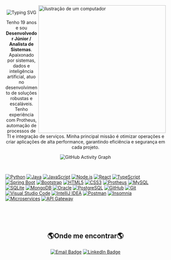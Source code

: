 <img src="https://raw.githubusercontent.com/MicaelliMedeiros/micaellimedeiros/master/image/computer-illustration.png" alt="ilustração de um computador" min-width="400px" max-width="400px" width="400px" align="right">

<p align="center"> <img src="https://readme-typing-svg.demolab.com?font=Fira+Code&weight=500&pause=1000&color=F7F7F7&random=false&width=435&lines=Bem-vindo+ao+meu+perfil!;Desenvolvedor+Júnior!;Apaixonado+por+Sistemas,+Dados+e+IA!" alt="Typing SVG" /> </p>

<p align="center">
  Tenho 19 anos e sou <strong>Desenvolvedor Júnior / Analista de Sistemas</strong>.<br>
  Apaixonado por sistemas, dados e inteligência artificial, atuo no desenvolvimento de soluções robustas e escaláveis.  
  Tenho experiência com Protheus, automação de processos de TI e integração de serviços.  
  Minha principal missão é otimizar operações e criar aplicações de alta performance, garantindo eficiência e segurança em cada projeto.
</p>


</p>

<div align="center">

![GitHub Activity Graph](https://ssr-contributions-svg.vercel.app/_/Vinicius-Eira?chart=3dbar&gap=0.6&scale=2&flatten=2&animation=wave&animation_duration=1&animation_delay=0.05&animation_amplitude=20&animation_frequency=0.5&animation_wave_center=10_0&format=svg&weeks=30&theme=blue&dark=true) 

</div>

<br>

[![Python](https://img.shields.io/badge/Python-3776AB?style=for-the-badge&logo=python&logoColor=white)](https://www.python.org/)
[![Java](https://img.shields.io/badge/Java-007396?style=for-the-badge&logo=java&logoColor=white)](https://www.java.com/)
[![JavaScript](https://img.shields.io/badge/JavaScript-F7DF1E?style=for-the-badge&logo=javascript&logoColor=black)](https://developer.mozilla.org/en-US/docs/Web/JavaScript)
[![Node.js](https://img.shields.io/badge/Node.js-339933?style=for-the-badge&logo=node.js&logoColor=white)](https://nodejs.org/)
[![React](https://img.shields.io/badge/React-61DAFB?style=for-the-badge&logo=react&logoColor=black)](https://react.dev/)
[![TypeScript](https://img.shields.io/badge/TypeScript-3178C6?style=for-the-badge&logo=typescript&logoColor=white)](https://www.typescriptlang.org/)
[![Spring Boot](https://img.shields.io/badge/Spring%20Boot-6DB33F?style=for-the-badge&logo=springboot&logoColor=white)](https://spring.io/projects/spring-boot)
[![Bootstrap](https://img.shields.io/badge/Bootstrap-7952B3?style=for-the-badge&logo=bootstrap&logoColor=white)](https://getbootstrap.com/)
[![HTML5](https://img.shields.io/badge/HTML5-E34F26?style=for-the-badge&logo=html5&logoColor=white)](https://developer.mozilla.org/en-US/docs/Web/HTML)
[![CSS3](https://img.shields.io/badge/CSS3-1572B6?style=for-the-badge&logo=css3&logoColor=white)](https://developer.mozilla.org/en-US/docs/Web/CSS)
[![Protheus](https://img.shields.io/badge/Protheus-007396?style=for-the-badge&logoColor=white)](https://tdn.totvs.com/)
[![MySQL](https://img.shields.io/badge/MySQL-4479A1?style=for-the-badge&logo=mysql&logoColor=white)](https://www.mysql.com/)
[![SQLite](https://img.shields.io/badge/SQLite-003B57?style=for-the-badge&logo=sqlite&logoColor=white)](https://www.sqlite.org/)
[![MongoDB](https://img.shields.io/badge/MongoDB-47A248?style=for-the-badge&logo=mongodb&logoColor=white)](https://www.mongodb.com/)
[![Oracle](https://img.shields.io/badge/Oracle-F80000?style=for-the-badge&logo=oracle&logoColor=white)](https://www.oracle.com/)
[![PostgreSQL](https://img.shields.io/badge/PostgreSQL-336791?style=for-the-badge&logo=postgresql&logoColor=white)](https://www.postgresql.org/)
[![GitHub](https://img.shields.io/badge/GitHub-181717?style=for-the-badge&logo=github&logoColor=white)](https://github.com/)
[![Git](https://img.shields.io/badge/Git-F05032?style=for-the-badge&logo=git&logoColor=white)](https://git-scm.com/)
[![Visual Studio Code](https://img.shields.io/badge/VS%20Code-007ACC?style=for-the-badge&logo=visualstudiocode&logoColor=white)](https://code.visualstudio.com/)
[![IntelliJ IDEA](https://img.shields.io/badge/IntelliJ%20IDEA-000000?style=for-the-badge&logo=intellijidea&logoColor=white)](https://www.jetbrains.com/idea/)
[![Postman](https://img.shields.io/badge/Postman-FF6C37?style=for-the-badge&logo=postman&logoColor=white)](https://www.postman.com/)
[![Insomnia](https://img.shields.io/badge/Insomnia-4000BF?style=for-the-badge&logo=insomnia&logoColor=white)](https://insomnia.rest/)
[![Microservices](https://img.shields.io/badge/Microservices-FF9E0F?style=for-the-badge&logo=apachekafka&logoColor=white)](https://microservices.io/)
[![API Gateway](https://img.shields.io/badge/API%20Gateway-0096FF?style=for-the-badge&logo=amazonaws&logoColor=white)](https://aws.amazon.com/api-gateway/)



<br>
<br>
<br>

## <p align="center">🌎Onde me encontrar🌎</p>
<p align="center">
  <a href="mailto:vsantos.eira09@gmail.com"><img src="https://img.shields.io/badge/-Email-EA4335?style=for-the-badge&logo=gmail&logoColor=white" alt="Email Badge"></a>
  <a href="https://www.linkedin.com/in/vinícius-eira/" target="_blank"><img src="https://img.shields.io/badge/-LinkedIn-0A66C2?style=for-the-badge&logo=linkedin&logoColor=white" alt="LinkedIn Badge"></a>
</p>



